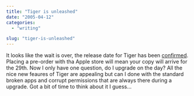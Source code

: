 ```yaml
---
title: "Tiger is unleashed"
date: "2005-04-12"
categories: 
  - "writing"

slug: "tiger-is-unleashed"
---
```


It looks like the wait is over, the release date for Tiger has been [confirmed](https://www.apple.com/pr/library/2005/apr/12tiger.html). Placing a pre-order with tha Apple store will mean your copy will arrive for the 29th. Now I only have one question, do I upgrade on the day? All the nice new feaures of Tiger are appealing but can I done with the standard broken apps and corrupt permissions that are always there during a upgrade. Got a bit of time to think about it I guess…
